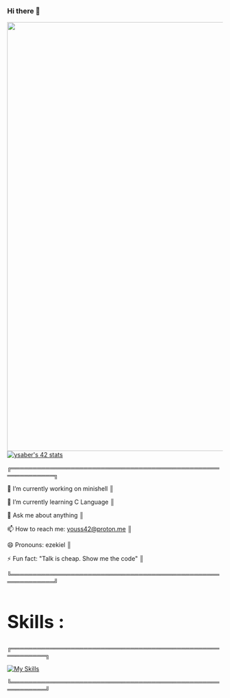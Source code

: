 ### Hi there 👋

<!--
**YouS64/YouS64** is a ✨ _special_ ✨ repository because its `README.md` (this file) appears on your GitHub profile.

Here are some ideas to get you started:

- 🔭 I’m currently working on minishell
- 🌱 I’m currently learning C
- 👯 I’m looking to collaborate on ...
- 🤔 I’m looking for help with ...
- 💬 Ask me about anything
- 📫 How to reach me: youss42@proton.me
- 😄 Pronouns: ezekiel
- ⚡ Fun fact: "Talk is cheap. Show me the code"
-->


<img src="https://user-images.githubusercontent.com/74038190/225813708-98b745f2-7d22-48cf-9150-083f1b00d6c9.gif" width="1000"/>
<a href="https://github.com/oakoudad/badge42"><img src="https://badge.mediaplus.ma/binary/ysaber" alt="ysaber's 42 stats" /></a>


╔════════════════════════════════════════════════════════════╗

<span>
🔭 I’m currently working on minishell                         ║<br/>

🌱 I’m currently learning C Language                          ║<br/>                    

💬 Ask me about anything                                      ║<br/>      

📫 How to reach me: youss42@proton.me                         ║<br/>

😄 Pronouns: ezekiel                                          ║<br/>

⚡ Fun fact: "Talk is cheap. Show me the code"                 ║<br/>
</span>

╚════════════════════════════════════════════════════════════╝



  <h1 style="font-size: 3em;">Skills :</h1>



╔══════════════════════════════════════════════════════════╗

[![My Skills](https://skillicons.dev/icons?i=cpp,cmake,git,go,bash,py,vim,vscode,aiscript,c,django,docker&theme=light)](https://skillicons.dev)


╚══════════════════════════════════════════════════════════╝
